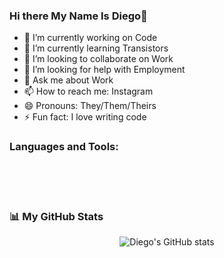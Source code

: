 ### Hi there My Name Is Diego👋

<!--
**Diego-Esquivel/Diego-Esquivel** is a ✨ _special_ ✨ repository because its `README.md` (this file) appears on your GitHub profile.

Here are some ideas to get you started:
-->
- 🔭 I’m currently working on Code
- 🌱 I’m currently learning Transistors
- 👯 I’m looking to collaborate on Work
- 🤔 I’m looking for help with Employment
- 💬 Ask me about Work
- 📫 How to reach me: Instagram
- 😄 Pronouns: They/Them/Theirs
- ⚡ Fun fact: I love writing code


### Languages and Tools:

<!--<img align="left" alt="Visual Studio Code" width="26px" src="https://raw.githubusercontent.com/github/explore/80688e429a7d4ef2fca1e82350fe8e3517d3494d/topics/visual-studio-code/visual-studio-code.png" /-->
<br />
<br />
<br />


### 📊 My GitHub Stats

<p align="center"> <img src="https://github-readme-stats.vercel.app/api?username=Diego-Esquivel&show_icons=true&theme=gotham" alt="Diego's GitHub stats" />
